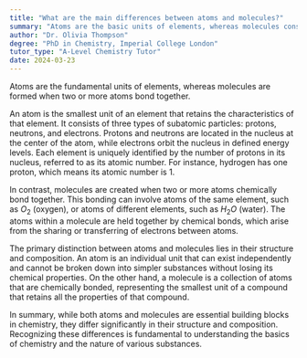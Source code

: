 ```yaml
---
title: "What are the main differences between atoms and molecules?"
summary: "Atoms are the basic units of elements, whereas molecules consist of two or more atoms that are chemically bonded."
author: "Dr. Olivia Thompson"
degree: "PhD in Chemistry, Imperial College London"
tutor_type: "A-Level Chemistry Tutor"
date: 2024-03-23
---
```


Atoms are the fundamental units of elements, whereas molecules are formed when two or more atoms bond together.

An atom is the smallest unit of an element that retains the characteristics of that element. It consists of three types of subatomic particles: protons, neutrons, and electrons. Protons and neutrons are located in the nucleus at the center of the atom, while electrons orbit the nucleus in defined energy levels. Each element is uniquely identified by the number of protons in its nucleus, referred to as its atomic number. For instance, hydrogen has one proton, which means its atomic number is $1$.

In contrast, molecules are created when two or more atoms chemically bond together. This bonding can involve atoms of the same element, such as $O_2$ (oxygen), or atoms of different elements, such as $H_2O$ (water). The atoms within a molecule are held together by chemical bonds, which arise from the sharing or transferring of electrons between atoms.

The primary distinction between atoms and molecules lies in their structure and composition. An atom is an individual unit that can exist independently and cannot be broken down into simpler substances without losing its chemical properties. On the other hand, a molecule is a collection of atoms that are chemically bonded, representing the smallest unit of a compound that retains all the properties of that compound.

In summary, while both atoms and molecules are essential building blocks in chemistry, they differ significantly in their structure and composition. Recognizing these differences is fundamental to understanding the basics of chemistry and the nature of various substances.
    